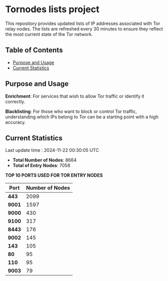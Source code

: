 # Tornodes lists project

This repository provides updated lists of IP addresses associated with Tor relay nodes. The lists are refreshed every 30 minutes to ensure they reflect the most current state of the Tor network.

## Table of Contents

- [Purpose and Usage](#purpose-and-usage)
- [Current Statistics](#current-statistics)


## Purpose and Usage

**Enrichment**: For services that wish to allow Tor traffic or identify it correctly.

**Blacklisting**: For those who want to block or control Tor traffic, understanding which IPs belong to Tor can be a starting point with a high accuracy.

## Current Statistics

Last update time : 2024-11-22 00:30:05 UTC

- **Total Number of Nodes**: 8664
- **Total of Entry Nodes**: 7058

**TOP 10 PORTS USED FOR TOR ENTRY NODES**

| **Port** | **Number of Nodes** |
|------|-----------------|
| **443**   | 2099  |
| **9001**   | 1597  |
| **9000**   | 430  |
| **9100**   | 317  |
| **8443**   | 176  |
| **9002**   | 145  |
| **143**   | 105  |
| **80**   | 95  |
| **110**   | 95  |
| **9003**   | 79  |

